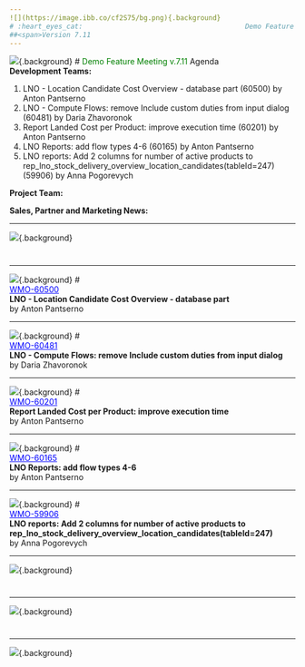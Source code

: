 ```yaml
---
![](https://image.ibb.co/cf2S75/bg.png){.background}
# :heart_eyes_cat:                                        Demo Feature Meeting
##<span>Version 7.11                                                          Date 2017-07-31                                                        </span>
---
```

![](https://image.ibb.co/cFsnqQ/bg.png){.background}
#<span style="color:green">                    Demo Feature Meeting v.7.11</span>
<span>                                                                Agenda                         
                                            <b>Development Teams:</b></span> 
</span>

1. LNO - Location Candidate Cost Overview - database part (60500)  by Anton Pantserno
2. LNO - Compute Flows: remove Include custom duties from input dialog  (60481)  by Daria Zhavoronok
3. Report Landed Cost per Product: improve execution time (60201)  by Anton Pantserno
4. LNO Reports: add flow types 4-6 (60165)  by Anton Pantserno
5. LNO reports: Add 2 columns for number of active products to rep_lno_stock_delivery_overview_location_candidates(tableId=247) (59906)  by Anna Pogorevych 

<b>Project Team:</b>

<b>Sales, Partner and Marketing News:</b>

---
![](https://image.ibb.co/jAbVAQ/devTitle.png){.background}
# <span style="color:whitesmoke"> </span>

---
 ![](https://image.ibb.co/cf2S75/bg.png){.background}
 #<span style="color:whitesmoke"> </span>                                                    
<span>                                                       </span><span style="text-decoration:underline;color:blue">WMO-60500</span>                  
<span><b>        LNO - Location Candidate Cost Overview - database part</b> </span>                     
<span>                                        by Anton Pantserno</span>
             
---
 ![](https://image.ibb.co/cf2S75/bg.png){.background}
 #<span style="color:whitesmoke"> </span>                                                    
<span>                                                       </span><span style="text-decoration:underline;color:blue">WMO-60481</span>                  
<span><b>        LNO - Compute Flows: remove Include custom duties from input dialog </b> </span>                     
<span>                                        by Daria Zhavoronok</span>
             
---
 ![](https://image.ibb.co/cf2S75/bg.png){.background}
 #<span style="color:whitesmoke"> </span>                                                    
<span>                                                       </span><span style="text-decoration:underline;color:blue">WMO-60201</span>                  
<span><b>        Report Landed Cost per Product: improve execution time</b> </span>                     
<span>                                        by Anton Pantserno</span>
             
---
 ![](https://image.ibb.co/cf2S75/bg.png){.background}
 #<span style="color:whitesmoke"> </span>                                                    
<span>                                                       </span><span style="text-decoration:underline;color:blue">WMO-60165</span>                  
<span><b>        LNO Reports: add flow types 4-6</b> </span>                     
<span>                                        by Anton Pantserno</span>
             
---
 ![](https://image.ibb.co/cf2S75/bg.png){.background}
 #<span style="color:whitesmoke"> </span>                                                    
<span>                                                       </span><span style="text-decoration:underline;color:blue">WMO-59906</span>                  
<span><b>        LNO reports: Add 2 columns for number of active products to rep_lno_stock_delivery_overview_location_candidates(tableId=247)</b> </span>                     
<span>                                        by Anna Pogorevych </span>
             
---
![](https://image.ibb.co/jEeYVQ/project_News.png){.background}
# <span style="color:whitesmoke"> </span>
---

![](https://image.ibb.co/dayGjk/sales_News.png){.background}
# <span style="color:whitesmoke"> </span>

---

![](https://image.ibb.co/iuLyVQ/latest_Deals.png){.background}